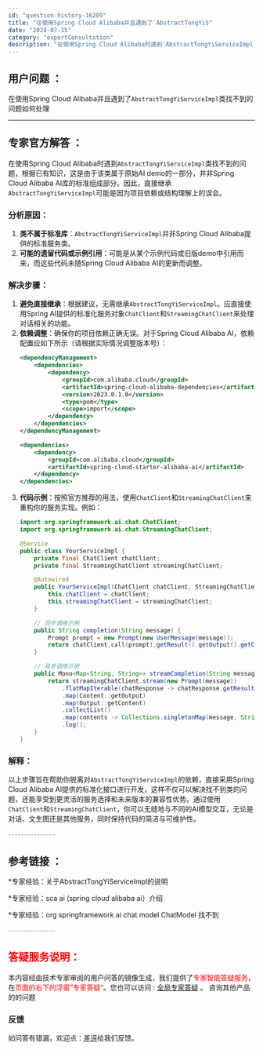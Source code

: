 ```yaml
---
id: "question-history-16209"
title: "在使用Spring Cloud Alibaba并且遇到了`AbstractTongYiS"
date: "2024-07-15"
category: "expertConsultation"
description: "在使用Spring Cloud Alibaba时遇到`AbstractTongYiServiceImpl`类找不到的问题，根据已有知识，这是由于该类属于原始AI demo的一部分，并非Spring Cloud Alibaba AI库的标准组成部分。因此，直接继承`AbstractTongYiServ"
---
```


## 用户问题 ： 
 在使用Spring Cloud Alibaba并且遇到了`AbstractTongYiServiceImpl`类找不到的问题如何处理  

---------------
## 专家官方解答 ：

在使用Spring Cloud Alibaba时遇到`AbstractTongYiServiceImpl`类找不到的问题，根据已有知识，这是由于该类属于原始AI demo的一部分，并非Spring Cloud Alibaba AI库的标准组成部分。因此，直接继承`AbstractTongYiServiceImpl`可能是因为项目依赖或结构理解上的误会。

### 分析原因：
1. **类不属于标准库**：`AbstractTongYiServiceImpl`并非Spring Cloud Alibaba提供的标准服务类。
2. **可能的遗留代码或示例引用**：可能是从某个示例代码或旧版demo中引用而来，而这些代码未随Spring Cloud Alibaba AI的更新而调整。

### 解决步骤：
1. **避免直接继承**：根据建议，无需继承`AbstractTongYiServiceImpl`。应直接使用Spring AI提供的标准化服务对象`ChatClient`和`StreamingChatClient`来处理对话相关的功能。
2. **依赖调整**：确保你的项目依赖正确无误。对于Spring Cloud Alibaba AI，依赖配置应如下所示（请根据实际情况调整版本号）：
   ```xml
   <dependencyManagement>
       <dependencies>
           <dependency>
               <groupId>com.alibaba.cloud</groupId>
               <artifactId>spring-cloud-alibaba-dependencies</artifactId>
               <version>2023.0.1.0</version>
               <type>pom</type>
               <scope>import</scope>
           </dependency>
       </dependencies>
   </dependencyManagement>

   <dependencies>
       <dependency>
           <groupId>com.alibaba.cloud</groupId>
           <artifactId>spring-cloud-starter-alibaba-ai</artifactId>
       </dependency>
   </dependencies>
   ```
3. **代码示例**：按照官方推荐的用法，使用`ChatClient`和`StreamingChatClient`来重构你的服务实现。例如：
   ```java
   import org.springframework.ai.chat.ChatClient;
   import org.springframework.ai.chat.StreamingChatClient;
   
   @Service
   public class YourServiceImpl {
       private final ChatClient chatClient;
       private final StreamingChatClient streamingChatClient;
   
       @Autowired
       public YourServiceImpl(ChatClient chatClient, StreamingChatClient streamingChatClient) {
           this.chatClient = chatClient;
           this.streamingChatClient = streamingChatClient;
       }
   
       // 同步调用示例
       public String completion(String message) {
           Prompt prompt = new Prompt(new UserMessage(message));
           return chatClient.call(prompt).getResult().getOutput().getContent();
       }
   
       // 异步调用示例
       public Mono<Map<String, String>> streamCompletion(String message) {
           return streamingChatClient.stream(new Prompt(message))
               .flatMapIterable(chatResponse -> chatResponse.getResults())
               .map(Content::getOutput)
               .map(Output::getContent)
               .collectList()
               .map(contents -> Collections.singletonMap(message, String.join("", contents)))
               .log();
       }
   }
   ```

### 解释：
以上步骤旨在帮助你脱离对`AbstractTongYiServiceImpl`的依赖，直接采用Spring Cloud Alibaba AI提供的标准化接口进行开发，这样不仅可以解决找不到类的问题，还能享受到更灵活的服务选择和未来版本的兼容性优势。通过使用`ChatClient`和`StreamingChatClient`，你可以无缝地与不同的AI模型交互，无论是对话、文生图还是其他服务，同时保持代码的简洁与可维护性。


<font color="#949494">---------------</font> 


## 参考链接 ：

*专家经验：关于AbstractTongYiServiceImpl的说明 
 
 *专家经验：sca ai (spring cloud alibaba ai）介绍 
 
 *专家经验：org springframework ai chat model ChatModel 找不到 


 <font color="#949494">---------------</font> 
 


## <font color="#FF0000">答疑服务说明：</font> 

本内容经由技术专家审阅的用户问答的镜像生成，我们提供了<font color="#FF0000">专家智能答疑服务</font>，在<font color="#FF0000">页面的右下的浮窗”专家答疑“</font>。您也可以访问 : [全局专家答疑](https://answer.opensource.alibaba.com/docs/intro) 。 咨询其他产品的的问题

### 反馈
如问答有错漏，欢迎点：[差评](https://ai.nacos.io/user/feedbackByEnhancerGradePOJOID?enhancerGradePOJOId=16217)给我们反馈。
